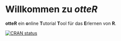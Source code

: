 
# Willkommen zu *otteR*

**otteR** ein **o**nline **T**utorial **T**ool für das **E**rlernen von
**R**.

<!-- badges: start -->

[![CRAN
status](https://www.r-pkg.org/badges/version/studyr)](https://cran.r-project.org/package=studyr)

<!-- badges: end -->
